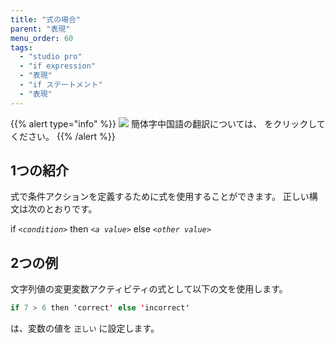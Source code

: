 ```yaml
---
title: "式の場合"
parent: "表現"
menu_order: 60
tags:
  - "studio pro"
  - "if expression"
  - "表現"
  - "if ステートメント"
  - "表現"
---
```


{{% alert type="info" %}}
<img src="attachments/chinese-translation/china.png" style="display: inline-block; margin: 0" /> 簡体字中国語の翻訳については、 [<unk> <unk> <unk>](https://cdn.mendix.tencent-cloud.com/documentation/refguide8/if-expressions.pdf) をクリックしてください。
{{% /alert %}}

## 1つの紹介

式で条件アクションを定義するために式を使用することができます。 正しい構文は次のとおりです。

if _`<condition>`_ then _`<a value>`_ else _`<other value>`_

## 2つの例

文字列値の変更変数アクティビティの式として以下の文を使用します。

```java
if 7 > 6 then 'correct' else 'incorrect'
```

は、変数の値を `正しい` に設定します。
